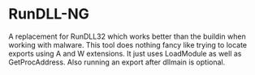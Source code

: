 # RunDLL-NG
A replacement for RunDLL32 which works better than the buildin when working with malware.
This tool does nothing fancy like trying to locate exports using A and W extensions.
It just uses LoadModule as well as GetProcAddress. Also running an export after dllmain is optional.
